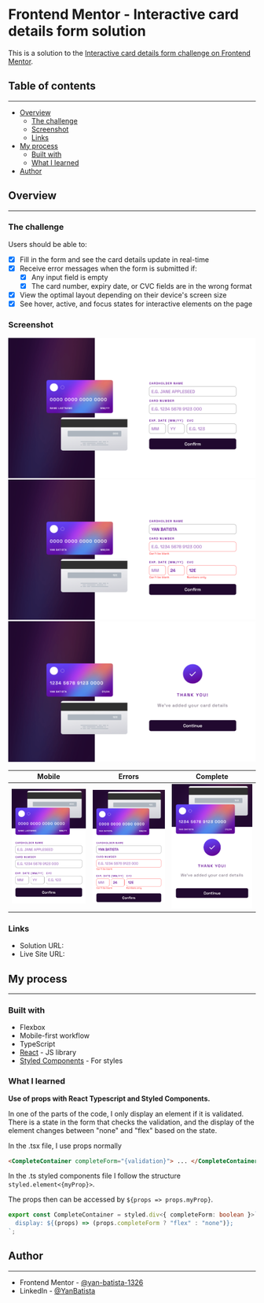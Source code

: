 # Frontend Mentor - Interactive card details form solution

This is a solution to the [Interactive card details form challenge on Frontend Mentor](https://www.frontendmentor.io/challenges/interactive-card-details-form-XpS8cKZDWw).

## Table of contents

---

- [Overview](#overview)
  - [The challenge](#the-challenge)
  - [Screenshot](#screenshot)
  - [Links](#links)
- [My process](#my-process)
  - [Built with](#built-with)
  - [What I learned](#what-i-learned)
- [Author](#author)

## Overview

---

### The challenge

Users should be able to:

- [x] Fill in the form and see the card details update in real-time
- [x] Receive error messages when the form is submitted if:
  - [x] Any input field is empty
  - [x] The card number, expiry date, or CVC fields are in the wrong format
- [x] View the optimal layout depending on their device's screen size
- [x] See hover, active, and focus states for interactive elements on the page

### Screenshot

![](./images/screenshots/desktop.png)
![](./images/screenshots/desktop-errors.png)
![](./images/screenshots/desktop-complete.png)

|                Mobile                |                   Errors                    |                   Complete                    |
| :----------------------------------: | :-----------------------------------------: | :-------------------------------------------: |
| ![](./images/screenshots/mobile.png) | ![](./images/screenshots/mobile-errors.png) | ![](./images/screenshots/mobile-complete.png) |

### Links

- Solution URL:
- Live Site URL:

## My process

---

### Built with

- Flexbox
- Mobile-first workflow
- TypeScript
- [React](https://reactjs.org/) - JS library
- [Styled Components](https://styled-components.com/) - For styles

### What I learned

**Use of props with React Typescript and Styled Components.**

In one of the parts of the code, I only display an element if it is validated. There is a state in the form that checks the validation, and the display of the element changes between "none" and "flex" based on the state.

In the .tsx file, I use props normally

```html
<CompleteContainer completeForm="{validation}"> ... </CompleteContainer>
```

In the .ts styled components file I follow the structure `styled.element<{myProp}>`.

The props then can be accessed by `${props => props.myProp}`.

```typescript
export const CompleteContainer = styled.div<{ completeForm: boolean }>`
  display: ${(props) => (props.completeForm ? "flex" : "none")};
`;
```

## Author

---

- Frontend Mentor - [@yan-batista-1326](https://www.frontendmentor.io/profile/yan-batista-1326)
- LinkedIn - [@YanBatista](https://www.linkedin.com/in/yanbatista/)
